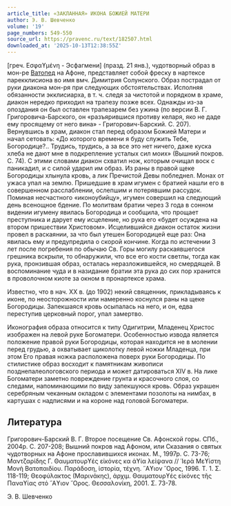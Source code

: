 ```yaml
---
article_title: «ЗАКЛАННАЯ» ИКОНА БОЖИЕЙ МАТЕРИ
author: Э. В. Шевченко
volume: '19'
page_numbers: 549-550
source_url: https://pravenc.ru/text/182507.html
downloaded_at: '2025-10-13T12:38:55Z'
---
```


[греч. Εσφαϒμένη - Эсфагмени] (празд. 21 янв.), чудотворный образ в мон-ре [Ватопед](https://pravenc.ru/text/Ватопед.html) на Афоне, представляет собой фреску в нартексе парекклисиона во имя вмч. Димитрия Солунского. Образ пострадал от руки диакона мон-ря при следующих обстоятельствах. Исполняя обязанности экклисиарха, в т. ч. следя за чистотой и порядком в храме, диакон нередко приходил на трапезу позже всех. Однажды из-за опоздания он был оставлен трапезарем без ужина (по версии В. Г. Григоровича-Барского, он «разъярившися противу келаря, яко не даде ему просящему от него вина» - Григорович-Барский. С. 207). Вернувшись в храм, диакон стал перед образом Божией Матери и начал сетовать: «До которого времени я буду служить Тебе, Богородице?.. Трудись, трудись, а за все это нет ничего, даже куска хлеба не дают мне в подкрепление усталых сил моих» (Вышний покров. С. 74). С этими словами диакон схватил нож, которым очищал воск с паникадил, и с силой ударил им образ. Из раны в правой щеке Богородицы хлынула кровь, а лик Пречистой Девы побледнел. Монах от ужаса упал на землю. Пришедшие в храм игумен с братией нашли его в совершенном расслаблении, ослепшим и потерявшим рассудок. Поминая несчастного «иконоубийцу», игумен совершил на следующий день всенощное бдение. По молитвам братии через 3 года в сонном видении игумену явилась Богородица и сообщила, что прощает преступника и дарует ему исцеление, но рука его «будет осуждена на втором пришествии Христовом». Исцелившийся диакон остаток жизни провел в раскаянии, за что был утешен Богородицей еще раз: Она явилась ему и предупредила о скорой кончине. Когда по истечении 3 лет после погребения по обычаю Св. Горы могилу раскаявшегося грешника вскрыли, то обнаружили, что все его кости светлы, тогда как рука, пронзившая образ, осталась неразложившейся, но смердящей. В воспоминание чуда и в назидание братии эта рука до сих пор хранится в проволочном киоте за окном в пронартексе храма.

Известно, что в нач. XX в. (до 1902) некий священник, прикладываясь к иконе, по неосторожности или намеренно коснулся раны на щеке Богородицы. Запекшаяся кровь осыпалась на него, и он, едва переступив церковный порог, упал замертво.

Иконография образа относится к типу Одигитрии, Младенец Христос изображен на левой руке Богоматери. Особенностью извода является положение правой руки Богородицы, которая находится не в молении перед грудью, а охватывает щиколотку левой ножки Младенца, при этом Его правая ножка расположена поверх руки Богородицы. По стилистике образ восходит к памятникам живописи позднепалеологовского периода и может датироваться XIV в. На лике Богоматери заметно повреждение грунта и красочного слоя, со следами, напоминающими по виду запекшуюся кровь. Образ украшен серебряным чеканным окладом с элементами позолоты на нимбах, в картушах с надписями и на короне над головой Богоматери.

## Литература

Григорович-Барский В. Г. Второе посещение Св. Афонской горы. СПб., 2004р. С. 207-208; Вышний покров над Афоном, или Сказания о святых чудотворных на Афоне прославившихся иконах. М., 1997р. С. 73-76; Μαντζαρίδης Γ. Θαυματουρϒές εἰκόνες κα ἁϒία λείψανα // ῾Ιερὰ Μεϒίστη Μονὴ Βατοπαιδίου. Παράδοση, ἱστορία, τέχνη. ῞Αϒιον ῎Ορος, 1996. Τ. 1. Σ. 118-119; 
Θεοφύλακτος (Μαρινάκης), ἀρχιμ. Θαυματουρϒές εἰκόνες τῆς Παναϒίας στό ῞Αϒιον ῎Ορος. Θεσσαλονίκη, 2001. Σ. 73-78.

Э. В. Шевченко
